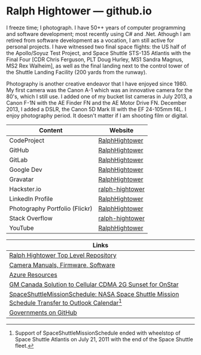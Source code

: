 
# Ralph Hightower — github.io 

I freeze time; I photograph. I have 50++ years of computer programming and
software development; most recently using C# and .Net. Athough I am retired 
from software development as a vocation, I am still active for personal projects.
I have witnessed two final space flights: the US half of the Apollo/Soyuz Test 
Project, and Space Shuttle STS-135 Atlantis with the Final Four \[CDR Chris 
Ferguson, PLT Doug Hurley, MS1 Sandra Magnus, MS2 Rex Walheim\], as well as 
the final landing next to the control tower of the Shuttle Landing Facility 
(200 yards from the runway).

Photography is another creative endeavor that I have enjoyed since 1980. My
first camera was the Canon A-1 which was an innovative camera for the 80's,
which I still use. I added one of my bucket list cameras in July 2013, a 
Canon F-1N with the AE Finder FN and the AE Motor Drive FN. December 2013,
I added a DSLR, the Canon 5D Mark III with the EF 24-105mm f4L. I enjoy 
photography period. It doesn't matter if I am shooting film or digital. 

| Content | Website |
|---------|---------|
| CodeProject | [RalphHightower](https://www.codeproject.com/Members/RalphHightower)
| GitHub | [RalphHightower](https://ralphhightower.github.io/RalphHightower/) |
| GitLab | [RalphHightower](https://gitlab.com/RalphHightower) |
| Google Dev | [RalphHightower](https://g.dev/RalphHightower) |
| Gravatar | [RalphHightower](http://gravatar.com/ralphhightower) |
| Hackster.io | [ralph-hightower](https://www.hackster.io/ralph-hightower)
| LinkedIn Profile | [RalphHightower](https://www.linkedin.com/in/ralphhightower/)|
| Photography Portfolio \(Flickr\) | [RalphHightower](https://www.flickr.com/photos/ralphhightower/) |
| Stack Overflow | [ralph-hightower](https://stackoverflow.com/users/19978043/ralph-hightower) |
| YouTube | [RalphHightower](https://youtube.com/user/RalphHightower) |

| Links |
|-------|
| [Ralph Hightower Top Level Repository](https://ralphhightower.github.io/RalphHightower/) |
| [Camera Manuals, Firmware, Software](https://ralphhightower.github.io/RalphHightower/CanonFirmwareSoftware.html) |
| [Azure Resources](https://ralphhightower.github.io/Azure-Resources/) |
| [GM Canada Solution to Cellular CDMA 2G Sunset for OnStar](GM-Canada-Onstar-G2-Sunset) |
| [SpaceShuttleMissionSchedule: NASA Space Shuttle Mission Schedule Transfer to Outlook Calendar](https://ralphhightower.github.io/SpaceShuttleMissionSchedule/)[^1] |
| [Governments on GitHub](https://government.github.com/community/) |

[^1]: Support of SpaceShuttleMissionSchedule ended with wheelstop of Space Shuttle Atlantis on July 21, 2011 with the end of the Space Shuttle fleet. 
